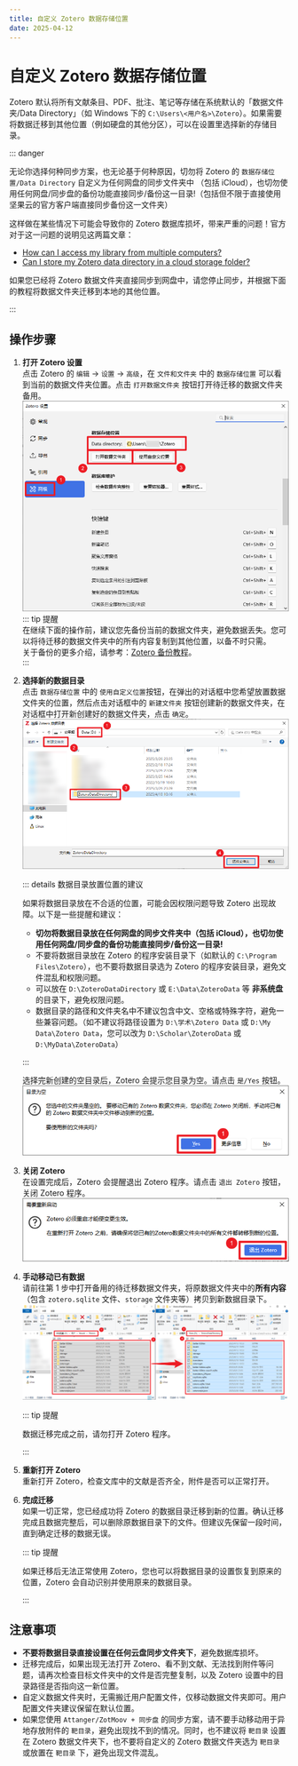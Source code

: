 ```yaml
---
title: 自定义 Zotero 数据存储位置
date: 2025-04-12
---
```


# 自定义 Zotero 数据存储位置

Zotero 默认将所有文献条目、PDF、批注、笔记等存储在系统默认的「数据文件夹/Data Directory」（如 Windows 下的 `C:\Users\<用户名>\Zotero`）。如果需要将数据迁移到其他位置（例如硬盘的其他分区），可以在设置里选择新的存储目录。

::: danger

无论你选择何种同步方案，也无论基于何种原因，切勿将 Zotero 的 `数据存储位置/Data Directory` 自定义为任何网盘的同步文件夹中 （包括 iCloud），也切勿使用任何网盘/同步盘的备份功能直接同步/备份这一目录!（包括但不限于直接使用坚果云的官方客户端直接同步备份这一文件夹）

这样做在某些情况下可能会导致你的 Zotero 数据库损坏，带来严重的问题！官方对于这一问题的说明见这两篇文章：

- [How can I access my library from multiple computers?](https://www.zotero.org/support/sync#alternative_syncing_solutions)
- [Can I store my Zotero data directory in a cloud storage folder?](https://www.zotero.org/support/kb/data_directory_in_cloud_storage_folder)

如果您已经将 Zotero 数据文件夹直接同步到网盘中，请您停止同步，并根据下面的教程将数据文件夹迁移到本地的其他位置。

:::

## 操作步骤

1. **打开 Zotero 设置**  
   点击 Zotero 的 `编辑` → `设置` → `高级`，在 `文件和文件夹` 中的 `数据存储位置` 可以看到当前的数据文件夹位置。点击 `打开数据文件夹` 按钮打开待迁移的数据文件夹备用。
   ![打开数据文件夹](../../assets/images/zotero-custom-data-directory.png)
   ::: tip 提醒  
   在继续下面的操作前，建议您先备份当前的数据文件夹，避免数据丢失。您可以将待迁移的数据文件夹中的所有内容复制到其他位置，以备不时只需。  
   关于备份的更多介绍，请参考：[Zotero 备份教程](../backup)。  
   :::

2. **选择新的数据目录**  
   点击 `数据存储位置` 中的 `使用自定义位置`按钮，在弹出的对话框中您希望放置数据文件夹的位置，然后点击对话框中的 `新建文件夹` 按钮创建新的数据文件夹，在对话框中打开新创建好的数据文件夹，点击 `确定`。
   ![选择新的数据目录](../../assets/images/zotero-custom-data-directory-select.png)

   ::: details 数据目录放置位置的建议

   如果将数据目录放在不合适的位置，可能会因权限问题导致 Zotero 出现故障。以下是一些提醒和建议：

   - **切勿将数据目录放在任何网盘的同步文件夹中（包括 iCloud），也切勿使用任何网盘/同步盘的备份功能直接同步/备份这一目录!**
   - 不要将数据目录放在 Zotero 的程序安装目录下（如默认的 `C:\Program Files\Zotero`），也不要将数据目录选为 Zotero 的程序安装目录，避免文件混乱和权限问题。
   - 可以放在 `D:\ZoteroDataDirectory` 或 `E:\Data\ZoteroData` 等 **非系统盘** 的目录下，避免权限问题。
   - 数据目录的路径和文件夹名中不建议包含中文、空格或特殊字符，避免一些兼容问题。（如不建议将路径设置为 `D:\学术\Zotero Data` 或 `D:\My Data\Zotero Data`，您可以改为 `D:\Scholar\ZoteroData` 或 `D:\MyData\ZoteroData`）

   :::

   选择完新创建的空目录后，Zotero 会提示您目录为空。请点击 `是/Yes` 按钮。
   ![移动数据文件夹提醒](../../assets/images/zotero-custom-data-directory-info1.png)

3. **关闭 Zotero**  
   在设置完成后，Zotero 会提醒退出 Zotero 程序。请点击 `退出 Zotero` 按钮，关闭 Zotero 程序。
   ![关闭 Zotero](../../assets/images/zotero-custom-data-directory-info2.png)

4. **手动移动已有数据**  
   请前往第 1 步中打开备用的待迁移数据文件夹，将原数据文件夹中的**所有内容**（包含 `zotero.sqlite` 文件、`storage` 文件夹等）拷贝到新数据目录下。
   ![手动移动已有数据](../../assets/images/zotero-custom-data-directory-move-data.png)

   ::: tip 提醒

   数据迁移完成之前，请勿打开 Zotero 程序。

   :::

5. **重新打开 Zotero**  
   重新打开 Zotero，检查文库中的文献是否齐全，附件是否可以正常打开。

6. **完成迁移**  
   如果一切正常，您已经成功将 Zotero 的数据目录迁移到新的位置。确认迁移完成且数据完整后，可以删除原数据目录下的文件。但建议先保留一段时间，直到确定迁移的数据无误。

   ::: tip 提醒

   如果迁移后无法正常使用 Zotero，您也可以将数据目录的设置恢复到原来的位置，Zotero 会自动识别并使用原来的数据目录。

   :::

## 注意事项

- **不要将数据目录直接设置在任何云盘同步文件夹下**，避免数据库损坏。
- 迁移完成后，如果出现无法打开 Zotero、看不到文献、无法找到附件等问题，请再次检查目标文件夹中的文件是否完整复制，以及 Zotero 设置中的目录路径是否指向这一新位置。
- 自定义数据文件夹时，无需搬迁用户配置文件，仅移动数据文件夹即可。用户配置文件夹建议保留在默认位置。
- 如果您使用 `Attanger/ZotMoov + 同步盘` 的同步方案，请不要手动移动用于异地存放附件的 `靶目录`，避免出现找不到的情况。同时，也不建议将 `靶目录` 设置在 Zotero 数据文件夹下，也不要将自定义的 Zotero 数据文件夹选为 `靶目录` 或放置在 `靶目录` 下，避免出现文件混乱。

